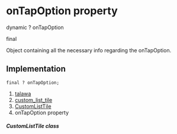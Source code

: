 
<div>

# onTapOption property

</div>


dynamic ? onTapOption


final




Object containing all the necessary info regarding the onTapOption.



## Implementation

``` language-dart
final ? onTapOption;
```







1.  [talawa](../../index.md)
2.  [custom_list_tile](../../widgets_custom_list_tile/)
3.  [CustomListTile](../../widgets_custom_list_tile/CustomListTile-class.md)
4.  onTapOption property

##### CustomListTile class







